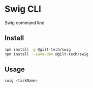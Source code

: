 Swig CLI
=========

Swig command line

## Install

```sh
npm install -g @gilt-tech/swig
npm install --save-dev @gilt-tech/swig
```

## Usage 

```sh
swig <taskName>
```
